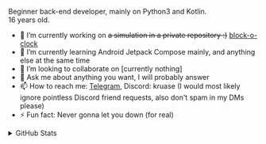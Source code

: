 Beginner back-end developer, mainly on Python3 and Kotlin.  
16 years old.
 
- 🔭 I’m currently working on ~~a simulation in a private repository :)~~ [block-o-clock](https://github/com/KruASe76/block-o-clock)
- 🌱 I’m currently learning Android Jetpack Compose mainly, and anything else at the same time
- 👯 I’m looking to collaborate on \[currently nothing\]
- 💬 Ask me about anything you want, I will probably answer
- 📫 How to reach me: [Telegram](https://t.me/KruASe), Discord: kruase (I would most likely ignore pointless Discord friend requests, also don't spam in my DMs please)
- ⚡ Fun fact: Never gonna let you down (for real)

<details>
  <summary>GitHub Stats</summary>
  <a href="https://github.com/anuraghazra/github-readme-stats">
    <img align="center" src="https://github-readme-stats.kruase.vercel.app/api?username=KruASe76&show_icons=true&theme=monokai">
    <img align="center" src="https://github-readme-stats.kruase.vercel.app/api/top-langs/?username=KruASe76&layout=compact&show_icons=true&theme=monokai&exclude_repo=Clang-VMSH,Python3-VMSH&hide=c%2B%2B,cython,roff,powershell,fortran">
  </a>
</details>
